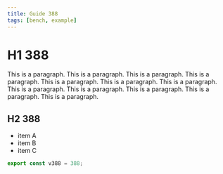 ```yaml
---
title: Guide 388
tags: [bench, example]
---
```


# H1 388

This is a paragraph. This is a paragraph. This is a paragraph. This is a paragraph. This is a paragraph. This is a paragraph. This is a paragraph. This is a paragraph. This is a paragraph. This is a paragraph. This is a paragraph. This is a paragraph. 

## H2 388

- item A
- item B
- item C

```ts
export const v388 = 388;
```